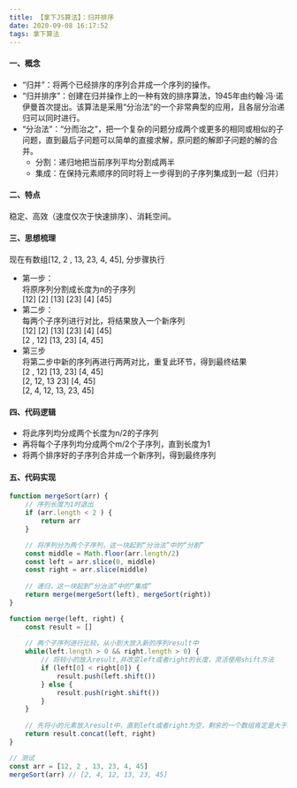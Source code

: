 ```yaml
---
title: 【拿下JS算法】：归并排序
date: 2020-09-08 16:17:52
tags: 拿下算法
---
```


#### 一、概念
- “归并”：将两个已经排序的序列合并成一个序列的操作。
- “归并排序”：创建在归并操作上的一种有效的排序算法，1945年由约翰·冯·诺伊曼首次提出。该算法是采用“分治法”的一个非常典型的应用，且各层分治递归可以同时进行。
- “分治法”：“分而治之”，把一个复杂的问题分成两个或更多的相同或相似的子问题，直到最后子问题可以简单的直接求解，原问题的解即子问题的解的合并。
    - 分割：递归地把当前序列平均分割成两半
    - 集成：在保持元素顺序的同时将上一步得到的子序列集成到一起（归并）

#### 二、特点
稳定、高效（速度仅次于快速排序）、消耗空间。

#### 三、思想梳理
现在有数组[12, 2 , 13, 23, 4, 45], 分步骤执行
- 第一步：   
将原序列分割成长度为n的子序列   
[12] [2] [13] [23] [4] [45]
- 第二步：   
每两个子序列进行对比，将结果放入一个新序列   
[12] [2] [13] [23] [4] [45]   
[2 , 12] [13, 23] [4, 45]
- 第三步   
将第二步中新的序列再进行两两对比，重复此环节，得到最终结果   
[2 , 12] [13, 23] [4, 45]   
[2, 12, 13 23] [4, 45]   
[2, 4, 12, 13, 23, 45]

#### 四、代码逻辑
- 将此序列均分成两个长度为n/2的子序列
- 再将每个子序列均分成两个m/2个子序列，直到长度为1
- 将两个排序好的子序列合并成一个新序列，得到最终序列


#### 五、代码实现
```javascript
function mergeSort(arr) {
    // 序列长度为1时退出
    if (arr.length < 2 ) {
        return arr
    }

    // 将序列分为两个子序列，这一块起到“分治法”中的“分割”
    const middle = Math.floor(arr.length/2)
    const left = arr.slice(0, middle)
    const right = arr.slice(middle)
    
    // 递归，这一块起到“分治法”中的“集成”
    return merge(mergeSort(left), mergeSort(right))
}

function merge(left, right) {
    const result = []
    
    // 两个子序列进行比较，从小到大放入新的序列result中
    while(left.length > 0 && right.length > 0) {
        // 将较小的放入result,并改变left或者right的长度，灵活使用shift方法
        if (left[0] < right[0]) {
            result.push(left.shift())
        } else {
            result.push(right.shift())
        }
    }
    
    // 先将小的元素放入result中，直到left或者right为空，剩余的一个数组肯定是大于result的有序序列，所以直接通过concat进行合并返回
    return result.concat(left, right)
}

// 测试
const arr = [12, 2 , 13, 23, 4, 45]
mergeSort(arr) // [2, 4, 12, 13, 23, 45]
```